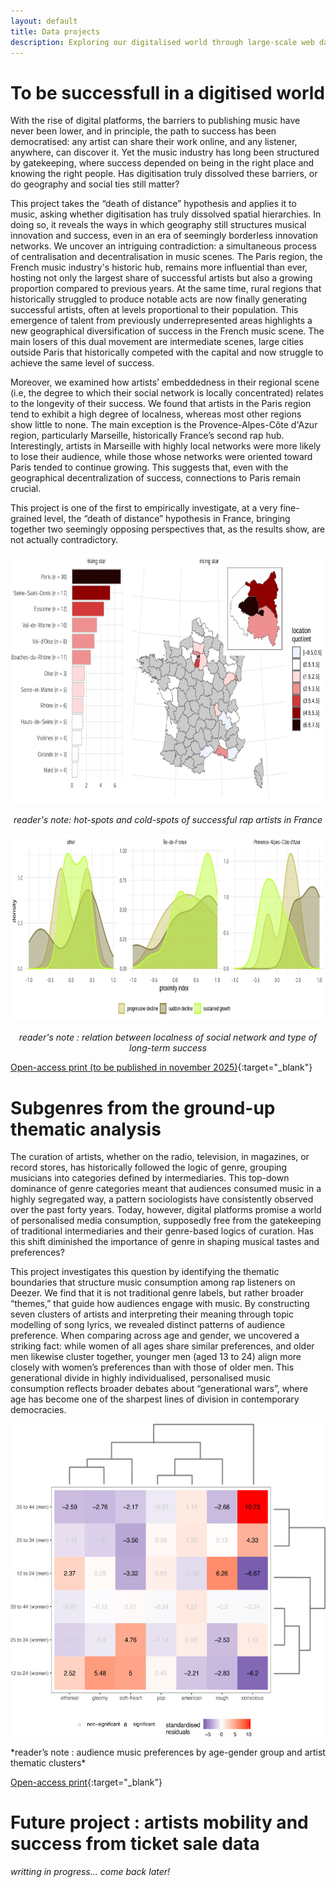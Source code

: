 ```yaml
---
layout: default
title: Data projects
description: Exploring our digitalised world through large-scale web data
---
```


# To be successfull in a digitised world

With the rise of digital platforms, the barriers to publishing music have never been lower, and in principle, the path to success has been democratised: any artist can share their work online, and any listener, anywhere, can discover it. Yet the music industry has long been structured by gatekeeping, where success depended on being in the right place and knowing the right people. Has digitisation truly dissolved these barriers, or do geography and social ties still matter? 

This project takes the “death of distance” hypothesis and applies it to music, asking whether digitisation has truly dissolved spatial hierarchies. In doing so, it reveals the ways in which geography still structures musical innovation and success, even in an era of seemingly borderless innovation networks. We uncover an intriguing contradiction: a simultaneous process of centralisation and decentralisation in music scenes. The Paris region, the French music industry's historic hub, remains more influential than ever, hosting not only the largest share of successful artists but also a growing proportion compared to previous years. At the same time, rural regions that historically struggled to produce notable acts are now finally generating successful artists, often at levels proportional to their population. This emergence of talent from previously underrepresented areas highlights a new geographical diversification of success in the French music scene. The main losers of this dual movement are intermediate scenes, large cities outside Paris that historically competed with the capital and now struggle to achieve the same level of success. 

Moreover, we examined how artists’ embeddedness in their regional scene (i.e, the degree to which their social network is locally concentrated) relates to the longevity of their success. We found that artists in the Paris region tend to exhibit a high degree of localness, whereas most other regions show little to none. The main exception is the Provence-Alpes-Côte d'Azur region, particularly Marseille, historically France’s second rap hub. Interestingly, artists in Marseille with highly local networks were more likely to lose their audience, while those whose networks were oriented toward Paris tended to continue growing. This suggests that, even with the geographical decentralization of success, connections to Paris remain crucial.

This project is one of the first to empirically investigate, at a very fine-grained level, the “death of distance” hypothesis in France, bringing together two seemingly opposing perspectives that, as the results show, are not actually contradictory.

<p align="center">
  <img src="https://raw.githubusercontent.com/m-boualami/m-boualami.github.io/refs/heads/master/assets/images/carto.png" 
    alt="Map of the concentration of successful artists in France"
    height="400"/>
</p>
<p align="center">
  <em>reader's note: hot-spots and cold-spots of successful rap artists in France</em>
</p>


<p align="center">
  <img src="https://raw.githubusercontent.com/m-boualami/m-boualami.github.io/refs/heads/master/assets/images/collab_prox.png" 
    alt="Map of the concentration of successful artists in France"
    height="300"/>
</p>
<p align="center">
  <em>reader's note : relation between localness of social network and type of long-term success</em>
</p>

[Open-access print (to be published in november 2025)](https://cnmlab.fr/publications/){:target="_blank"}

# Subgenres from the ground-up thematic analysis

The curation of artists, whether on the radio, television, in magazines, or record stores, has historically followed the logic of genre, grouping musicians into categories defined by intermediaries. This top-down dominance of genre categories meant that audiences consumed music in a highly segregated way, a pattern sociologists have consistently observed over the past forty years. Today, however, digital platforms promise a world of personalised media consumption, supposedly free from the gatekeeping of traditional intermediaries and their genre-based logics of curation. Has this shift diminished the importance of genre in shaping musical tastes and preferences?

This project investigates this question by identifying the thematic boundaries that structure music consumption among rap listeners on Deezer. We find that it is not traditional genre labels, but rather broader “themes,” that guide how audiences engage with music. By constructing seven clusters of artists and interpreting their meaning through topic modelling of song lyrics, we revealed distinct patterns of audience preference. When comparing across age and gender, we uncovered a striking fact: while women of all ages share similar preferences, and older men likewise cluster together, younger men (aged 13 to 24) align more closely with women’s preferences than with those of older men. This generational divide in highly individualised, personalised music consumption reflects broader debates about “generational wars”, where age has become one of the sharpest lines of division in contemporary democracies.

<p align="center">
  <img src="https://raw.githubusercontent.com/m-boualami/m-boualami.github.io/refs/heads/master/assets/images/heatmap.jpg" 
    alt="Heatmap showcasing different subgenre preferences based on age and gender"
    height="500"/>
</p>
*reader’s note : audience music preferences by age-gender group and artist thematic clusters*

[Open-access print](https://www.sciencedirect.com/science/article/pii/S0304422X25000361){:target="_blank"}

# Future project : artists mobility and success from ticket sale data

*writting in progress... come back later!*


